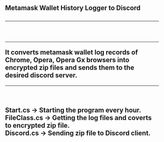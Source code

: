 <h2>Metamask Wallet History Logger to Discord<h2/>
<hr>
  <br>
  <hr>
It converts metamask wallet log records of Chrome, Opera, Opera Gx browsers into encrypted zip files and sends them to the desired discord server.
  
  <hr>
  <br>

Start.cs -> Starting the program every hour.
<br>
FileClass.cs -> Getting the log files and coverts to encrypted zip file.
<br>
Discord.cs -> Sending zip file to Discord client.
